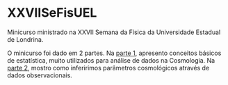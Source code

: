 # XXVIISeFisUEL

Minicurso ministrado na XXVII Semana da Física da Universidade Estadual de Londrina. 

O minicurso foi dado em 2 partes. Na  [parte 1](https://github.com/cinthianlima/XXVIISeFisUEL/blob/main/SEFIS-MiniCurso-Parte1.ipynb), apresento conceitos básicos de estatística, muito utilizados para análise de dados na Cosmologia. Na [parte 2](https://github.com/cinthianlima/XXVIISeFisUEL/blob/main/SEFIS-MiniCurso-Parte2.ipynb), mostro como inferirimos parâmetros cosmológicos através de dados observacionais.
